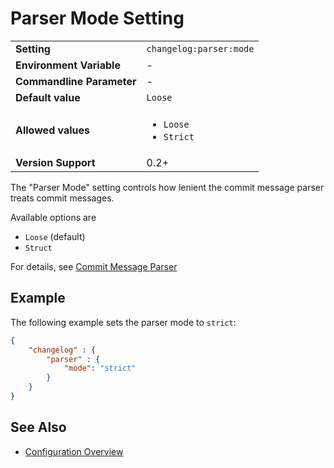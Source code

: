 <!--
  <auto-generated>
    The contents of this file were generated by a tool.
    Any changes to this file will be overwritten.
    To change the content of this file, edit 'parser-mode.md.scriban'
  </auto-generated>
-->
# Parser Mode Setting

<table>
    <tr>
        <td><b>Setting</b></td>
        <td><code>changelog:parser:mode</code></td>
    </tr>
    <tr>
        <td><b>Environment Variable</b></td>
        <td>-</td>
    </tr>
    <tr>
        <td><b>Commandline Parameter</b></td>
        <td>-</td>
    </tr>
    <tr>
        <td><b>Default value</b></td>
        <td>
            <code>Loose</code>
        </td>
    </tr>
    <tr>
        <td><b>Allowed values</b></td>
        <td>
            <ul>
                <li><code>Loose</code></li>
                <li><code>Strict</code></li>
            </ul>
        </td>
    </tr>
    <tr>
        <td><b>Version Support</b></td>
        <td>0.2+</td>
    </tr>
</table>

The "Parser Mode" setting controls how lenient the commit message parser treats commit messages.

Available options are

- `Loose` (default)
- `Struct`

For details, see [Commit Message Parser](../../commit-message-parser.md)

## Example

The following example sets the parser mode to `strict`:

```json
{
    "changelog" : {
        "parser" : {
            "mode": "strict"
        }
    }
}
```

## See Also

- [Configuration Overview](../../configuration.md)
